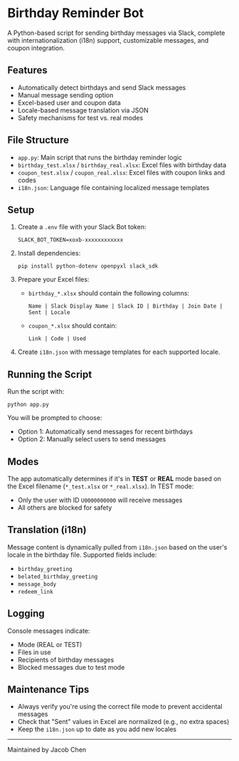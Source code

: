 

# Birthday Reminder Bot

A Python-based script for sending birthday messages via Slack, complete with internationalization (i18n) support, customizable messages, and coupon integration.

## Features

- Automatically detect birthdays and send Slack messages
- Manual message sending option
- Excel-based user and coupon data
- Locale-based message translation via JSON
- Safety mechanisms for test vs. real modes

## File Structure

- `app.py`: Main script that runs the birthday reminder logic
- `birthday_test.xlsx` / `birthday_real.xlsx`: Excel files with birthday data
- `coupon_test.xlsx` / `coupon_real.xlsx`: Excel files with coupon links and codes
- `i18n.json`: Language file containing localized message templates

## Setup

1. Create a `.env` file with your Slack Bot token:
   ```
   SLACK_BOT_TOKEN=xoxb-xxxxxxxxxxxx
   ```

2. Install dependencies:
   ```
   pip install python-dotenv openpyxl slack_sdk
   ```

3. Prepare your Excel files:
   - `birthday_*.xlsx` should contain the following columns:
     ```
     Name | Slack Display Name | Slack ID | Birthday | Join Date | Sent | Locale
     ```
   - `coupon_*.xlsx` should contain:
     ```
     Link | Code | Used
     ```

4. Create `i18n.json` with message templates for each supported locale.

## Running the Script

Run the script with:
```
python app.py
```

You will be prompted to choose:
- Option 1: Automatically send messages for recent birthdays
- Option 2: Manually select users to send messages

## Modes

The app automatically determines if it's in **TEST** or **REAL** mode based on the Excel filename (`*_test.xlsx` or `*_real.xlsx`). In TEST mode:
- Only the user with ID `U0000000000` will receive messages
- All others are blocked for safety

## Translation (i18n)

Message content is dynamically pulled from `i18n.json` based on the user's locale in the birthday file. Supported fields include:
- `birthday_greeting`
- `belated_birthday_greeting`
- `message_body`
- `redeem_link`

## Logging

Console messages indicate:
- Mode (REAL or TEST)
- Files in use
- Recipients of birthday messages
- Blocked messages due to test mode

## Maintenance Tips

- Always verify you're using the correct file mode to prevent accidental messages
- Check that "Sent" values in Excel are normalized (e.g., no extra spaces)
- Keep the `i18n.json` up to date as you add new locales

---
Maintained by Jacob Chen